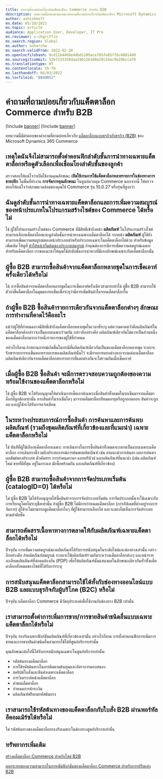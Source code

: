 ```yaml
---
title: คำถามที่ถามบ่อยเกี่ยวกับแค็ตตาล็อก Commerce สำหรับ B2B
description: บทความนี้แสดงคําตอบของคําถามที่ถามบ่อยเกี่ยวกับแค็ตตาล็อก Microsoft Dynamics 365 Commerce
author: ashishmsft
ms.date: 05/18/2022
ms.topic: article
audience: Application User, Developer, IT Pro
ms.reviewer: v-chgriffin
ms.search.region: Global
ms.author: asharchw
ms.search.validFrom: 2022-02-28
ms.openlocfilehash: 0cd11b4469e4dbd1205ace785fe857f6c6001480
ms.sourcegitcommit: 52b7225350daa29b1263d8e29c54ac9e20bcca70
ms.translationtype: HT
ms.contentlocale: th-TH
ms.lasthandoff: 06/03/2022
ms.locfileid: "8849052"
---
```

# <a name="commerce-catalogs-for-b2b-faq"></a>คำถามที่ถามบ่อยเกี่ยวกับแค็ตตาล็อก Commerce สำหรับ B2B

[!include [banner](includes/banner.md)]
[!include [banner](includes/preview-banner.md)]

บทความนี้มีคำตอบของคำถามที่ถามบ่อยเกี่ยวกับ [แค็ตตาล็อกแบบธุรกิจกับธุรกิจ (B2B)](catalogs-b2b-sites.md) ของ Microsoft Dynamics 365 Commerce

## <a name="why-cant-i-configure-a-catalog-specific-navigation-hierarchy-or-see-an-option-to-associate-a-customer-hierarchy"></a>เหตุใดฉันจึงไม่สามารถตั้งค่าคอนฟิกลำดับชั้นการนําทางเฉพาะแค็ตตาล็อกหรือดูตัวเลือกเพื่อเชื่อมโยงลำดับชั้นของลูกค้า

ตรวจสอบให้แน่ใจว่าเปิดใช้งานคุณลักษณะ **เปิดใช้งานการใช้แค็ตตาล็อกหลายรายการในช่องทางการขายปลีก** ในพื้นที่ทำงาน **การจัดการคุณลักษณะ** ในศูนย์ควบคุม Commerce นอกจากนี้ ให้ตรวจสอบให้แน่ใจว่าสภาพแวดล้อมของคุณใช้ Commerce รุ่น 10.0.27 หรือรุ่นที่สูงกว่า

## <a name="can-i-view-the-catalog-specific-hierarchy-and-enrich-category-pages-in-commerce-site-builder"></a>ฉันดูลำดับชั้นการนําทางเฉพาะแค็ตตาล็อกและการเพิ่มความสมบูรณ์ของหน้าประเภทในโปรแกรมสร้างไซต์ของ Commerce ได้หรือไม่

ใช่ ผู้ใช้โปรแกรมสร้างไซต์ของ Commerce ที่มีสิทธิ์เข้าถึงหน้า **ผลิตภัณฑ์** ในโปรแกรมสร้างไซต์สามารถเลือกแค็ตตาล็อกและดูลำดับชั้นการนําทางเฉพาะแค็ตตาล็อกได้ จากหน้า **ผลิตภัณฑ์** ผู้ใช้ยังสามารถเพิ่มความสมบูรณ์ของหน้าประเภทสำหรับประเภทเฉพาะในแค็ตตาล็อกได้ด้วย สำหรับข้อมูลเพิ่มเติม ให้ดูที่ [ทำให้หน้าเริ่มต้นของประเภทสมบูรณ์](enrich-category-page.md) ถ้าคุณต้องการมีการเพิ่มความสมบูรณ์เฉพาะสำหรับแค็ตตาล็อก เราขอแนะนําให้คุณใช้ลำดับชั้นการนำทางที่มีเอกลักษณ์เฉพาะกับแค็ตตาล็อกนั้น

## <a name="can-a-b2b-shopper-purchase-from-multiple-catalogs-in-a-single-checkout"></a>ผู้ซื้อ B2B สามารถซื้อสินค้าจากแค็ตตาล็อกหลายชุดในการเช็คเอาท์ครั้งเดียวได้หรือไม่

ได้ การซื้อสินค้าจากแค็ตตาล็อกหลายชุดในการเช็คเอาท์ครั้งเดียวสามารถทำได้ ผู้ชื้อ B2B สามารถใช้ตัวบ่งชี้แค็ตตาล็อกในมุมมองรถเข็นเพื่อระบุว่ามีการเพิ่มสินค้าใดจากแค็ตตาล็อกใด

## <a name="if-a-b2b-shopper-purchases-the-same-item-from-different-catalogs-what-is-the-expected-behavior"></a>ถ้าผู้ซื้อ B2B ซื้อสินค้ารายการเดียวกันจากแค็ตตาล็อกต่างๆ ลักษณะการทำงานที่คาดไว้คืออะไร

แม้ว่าผู้ใช้ที่กำหนดอาจมีสิทธิ์เข้าถึงแค็ตตาล็อกหลายชุดในเวลาที่ระบุ แต่ความคาดหวังคือผลิตภัณฑ์ในแค็ตตาล็อกดังกล่าวจะเป็นแบบเฉพาะร่วมกัน กล่าวอีกอย่างคือ ผลิตภัณฑ์เดียวกันไม่ควรเป็นส่วนหนึ่งของแค็ตตาล็อกมากกว่าหนึ่งรายการของผู้ใช้ที่กำหนด

อย่างไรก็ตาม ถ้าสถานการณ์เกิดขึ้นในกรณีที่ผลิตภัณฑ์เดียวกันเป็นของแค็ตตาล็อกหลายชุด ระบบจะรักษารายการรถเข็นหลายรายการของผลิตภัณฑ์นั้นไว้ จะมีรายการแยกต่างหากจากแต่ละแค็ตตาล็อก ผลิตภัณฑ์เดียวกันจากแค็ตตาล็อกสองรายการที่แตกต่างกันจะไม่รวมกันเมื่อเช็คเอาท์

## <a name="when-a-b2b-shopper-is-shopping-is-there-any-validation-for-catalog-availability"></a>เมื่อผู้ซื้อ B2B ซื้อสินค้า จะมีการตรวจสอบความถูกต้องของความพร้อมใช้งานของแค็ตตาล็อกหรือไม่

ใช่ ผู้ซื้อ B2B จะได้รับอนุญาตให้ดําเนินการเช็คเอาท์เฉพาะเมื่อสินค้าทั้งหมดในรถเข็นมาจากแค็ตตาล็อกที่ถูกต้องเท่านั้น หากสินค้าในรถเข็นใดๆ มาจากแค็ตตาล็อกที่หมดอายุหรือถูกถอดออก สินค้าจะถูกลบ และผู้ใช้จะได้รับการแจ้งเตือน

## <a name="during-the-shopping-experience-are-search-and-product-discovery-including-related-and-recommended-product-collections-catalog-specific"></a>ในระหว่างประสบการณ์การซื้อสินค้า การค้นหาและการค้นพบผลิตภัณฑ์ (รวมถึงชุดผลิตภัณฑ์ที่เกี่ยวข้องและที่แนะนำ) เฉพาะแค็ตตาล็อกหรือไม่

ใช่ ทันทีที่ผู้ใช้เลือกแค็ตตาล็อกเฉพาะ การเดินทางในการซื้อสินค้าทั้งหมดจะกลายเป็นแบบเฉพาะแค็ตตาล็อก การเดินทางนี้รวมถึงประสบการณ์การค้นพบผลิตภัณฑ์ เช่น คำแนะนำการค้นหา ผลการค้นหา ผลลัพธ์ของประเภท ตัวคัดสรร การกําหนดราคา แอททริบิวต์ และผลิตภัณฑ์ที่แนะนำ (เช่น ผลิตภัณฑ์ใหม่ ขายที่ดีที่สุด อยู่ในกระแส มักซื้อพร้อมกัน และผลิตภัณฑ์ที่เกี่ยวข้อง)

## <a name="can-a-b2b-shopper-purchase-from-the-default-assortment-catalogid0"></a>ผู้ซื้อ B2B สามารถซื้อสินค้าจากการจัดประเภทเริ่มต้น (catalogID=0) ได้หรือไม่

ไม่ ผู้ซื้อ B2B ไม่ได้รับอนุญาตให้ซื้อสินค้าจากการจัดประเภทเริ่มต้น การจัดประเภทนั้นจะใช้เฉพาะกับการเรียกดูโดยไม่ระบุชื่อเท่านั้น ถ้าผู้ซื้อ B2B ไม่มีการกำหนดแค็ตตาล็อก (การอัปเดตที่ค้างอยู่จากการจัดการ) ผู้ใช้จะไม่สามารถดูแค็ตตาล็อกใดๆ ที่ผู้ใช้สามารถเลือกได้ และจะมองไม่เห็นการจัดประเภทตามลำดับชั้น

## <a name="can-marketing-content-be-curated-for-a-product-that-is-specific-to-a-catalog"></a>สามารถคัดสรรเนื้อหาทางการตลาดให้กับผลิตภัณฑ์เฉพาะแค็ตตาล็อกได้หรือไม่

ปัจจุบัน การเพิ่มความสมบูรณ์ของผลิตภัณฑ์ได้รับการสนับสนุนในระดับไซต์และช่องทางเท่านั้น กล่าวอีกอย่างคือ ถ้าผลิตภัณฑ์สมบูรณ์ ระบบจะใช้ผลิตภัณฑ์ร่วมกันระหว่างแค็ตตาล็อกต่างๆ และหน้ารายละเอียดผลิตภัณฑ์ที่สอดคล้องกัน (PDP) เพื่อให้ผลิตภัณฑ์นั้นแสดงผลในลักษณะเดียวกันทั่วทั้งแค็ตตาล็อกทั้งหมดของไซต์ที่ได้รับการระบุ

## <a name="is-catalog-support-available-for-both-b2b-and-business-to-consumer-b2c-online-channels"></a>การสนับสนุนแค็ตตาล็อกสามารถใช้ได้ทั้งกับช่องทางออนไลน์แบบ B2B และแบบธุรกิจกับผู้บริโภค (B2C) หรือไม่

ปัจจุบัน แค็ตตาล็อก Commerce มีวัตถุประสงค์เพื่อใช้งานกับช่องทาง B2B เท่านั้น

## <a name="can-we-set-up-catalog-specific-upsellcross-sell-items"></a>เราสามารถตั้งค่าการเพิ่มการขาย/การขายสินค้าชนิดอื่นแบบเฉพาะแค็ตตาล็อกได้หรือไม่

ปัจจุบัน รองรับเฉพาะฟังก์ชันผลิตภัณฑ์ที่เกี่ยวข้องเท่านั้น อย่างไรก็ตาม การตั้งค่าคอนฟิกการเพิ่มการขายและการขายสินค้าชนิดอื่นสามารถใช้ได้ที่ศูนย์บริการเท่านั้น

คุณลักษณะต่อไปนี้ได้รับการสนับสนุนเฉพาะในศูนย์บริการเท่านั้น:

- รหัสต้นทางแค็ตตาล็อก
- การใช้รหัสต้นทางในการติดตามต้นทุนและอัตราการตอบสนอง
- สคริปต์ใบสั่งและสินค้าเฉพาะแค็ตตาล็อก
- การวิเคราะห์หน้าแค็ตตาล็อก
- คำขอแค็ตตาล็อก
- กำหนดการชำระเงิน
- ผลิตภัณฑ์ฟรีตามรหัสต้นทาง

## <a name="can-we-use-catalog-source-codes-for-b2b-orders-through-the-e-commerce-portal"></a>เราสามารถใช้รหัสต้นทางของแค็ตตาล็อกกับใบสั่ง B2B ผ่านพอร์ทัลอีคอมเมิร์ซได้หรือไม่

ไม่ รหัสต้นทางของแค็ตตาล็อกรองรับเฉพาะในช่องทางศูนย์บริการเท่านั้น

## <a name="additional-resources"></a>ทรัพยากรเพิ่มเติม

[สร้างแค็ตตาล็อก Commerce สำหรับไซต์ B2B](catalogs-b2b-sites.md)

[ผลกระทบของความสามารถในการเพิ่มฟังก์ชันของแค็ตตาล็อก Commerce สำหรับการปรับแต่ง B2B](catalogs-b2b-sites-dev.md)
